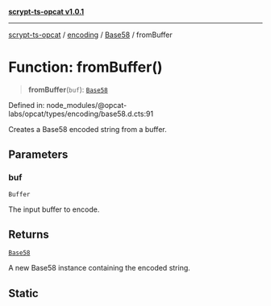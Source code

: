 [**scrypt-ts-opcat v1.0.1**](../../../../../README.md)

***

[scrypt-ts-opcat](../../../../../README.md) / [encoding](../../../README.md) / [Base58](../README.md) / fromBuffer

# Function: fromBuffer()

> **fromBuffer**(`buf`): [`Base58`](../../../classes/Base58.md)

Defined in: node\_modules/@opcat-labs/opcat/types/encoding/base58.d.cts:91

Creates a Base58 encoded string from a buffer.

## Parameters

### buf

`Buffer`

The input buffer to encode.

## Returns

[`Base58`](../../../classes/Base58.md)

A new Base58 instance containing the encoded string.

## Static
